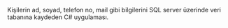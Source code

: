 Kişilerin ad, soyad, telefon no, mail gibi bilgilerini SQL server üzerinde veri tabanına kaydeden C# uygulaması.
